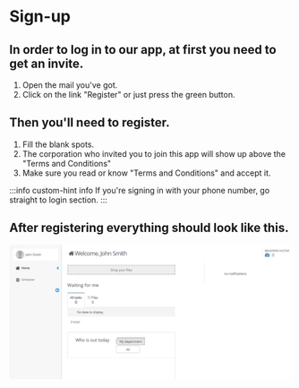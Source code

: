 # Sign-up

## In order to log in to our app, at first you need to get an invite.

1. Open the mail you've got.
2. Click on the link "Register" or just press the green button.

<!-- ![](</assets/Eng_10.png>) -->

## Then you'll need to register.

1. Fill the blank spots.
2. The corporation who invited you to join this app will show up above the "Terms and Conditions"
3. Make sure you read or know "Terms and Conditions" and accept it.

:::info custom-hint info
If you're signing in with your phone number, go straight to login section.
:::

<!-- ![](</assets/Eng_registration.png>) -->

## After registering everything should look like this.

![](/assets/newsly.PNG)
